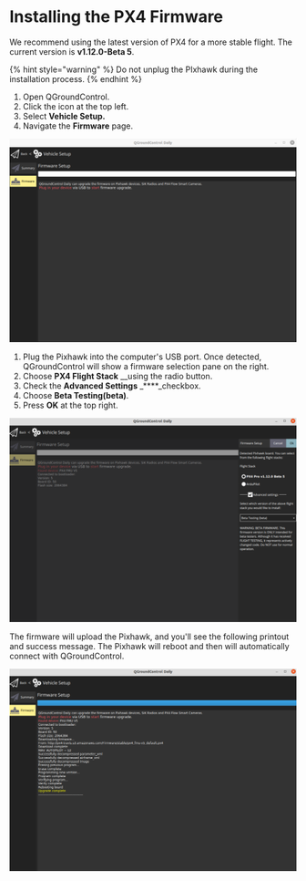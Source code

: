 # Installing the PX4 Firmware

We recommend using the latest version of PX4 for a more stable flight. The current version is **v1.12.0-Beta 5**.

{% hint style="warning" %}
Do not unplug the PIxhawk during the installation process.
{% endhint %}

1. Open QGroundControl.
2. Click the icon at the top left.
3. Select **Vehicle Setup.**
4. Navigate the **Firmware** page.

![](../../.gitbook/assets/1.png)

1. Plug the Pixhawk into the computer's USB port. Once detected, QGroundControl will show a firmware selection pane on the right.
2. Choose **PX4 Flight Stack** __using the radio button.
3. Check the **Advanced Settings** _****_checkbox.
4. Choose **Beta Testing\(beta\)**.
5. Press **OK** at the top right.

![](../../.gitbook/assets/2.png)

The firmware will upload the Pixhawk, and you'll see the following printout and success message. The Pixhawk will reboot and then will automatically connect with QGroundControl.

![](../../.gitbook/assets/3.png)

## 

